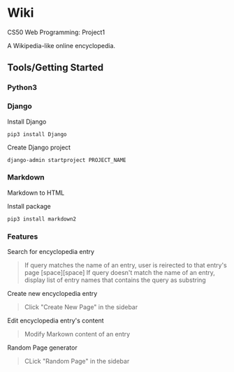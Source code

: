 # Wiki
CS50 Web Programming: Project1

A Wikipedia-like online encyclopedia.

## Tools/Getting Started

### Python3

### Django
Install Django

```
pip3 install Django
```

Create Django project

```
django-admin startproject PROJECT_NAME
```
### Markdown
Markdown to HTML

Install package
```
pip3 install markdown2
```

### Features
Search for encyclopedia entry
> If query matches the name of an entry, user is reirected to that entry's page [space][space]
If query doesn't match the name of an entry, display list of entry names that contains the query as substring

Create new encyclopedia entry
> Click "Create New Page" in the sidebar

Edit encyclopedia entry's content
> Modify Markown content of an entry

Random Page generator
> CLick "Random Page" in the sidebar
